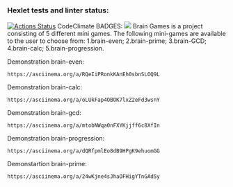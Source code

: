 ### Hexlet tests and linter status:
[![Actions Status](https://github.com/TheFoxSad/python-project-49/workflows/hexlet-check/badge.svg)](https://github.com/TheFoxSad/python-project-49/actions)
CodeClimate BADGES:
<a href="https://codeclimate.com/github/TheFoxSad/python-project-49/maintainability"><img src="https://api.codeclimate.com/v1/badges/c1c4ccbaaf5a0570d752/maintainability" /></a>
Brain Games is a project consisting of 5 different mini games.
The following mini-games are available to the user to choose from:
1.brain-even;
2.brain-prime;
3.brain-GCD;
4.brain-calc;
5.brain-progression.

Demonstration brain-even:

	https://asciinema.org/a/RQeIiPRonkKAnEh0sbnSLOQ9L

Demonstration brain-calc:

	https://asciinema.org/a/oLUkFap4OBOK7lxZ2eFd3wsnY

Demonstration brain-gcd:

	https://asciinema.org/a/mtobNWqa0nFXYKjjff6c8XfIn

Demonstration brain-progression:

	https://asciinema.org/a/dQRfpmlEo8dB9HPgK9ehuomGG

Demonstartion brain-prime:

	https://asciinema.org/a/24wKjne4sJhaOFHigYTnGAdSy
